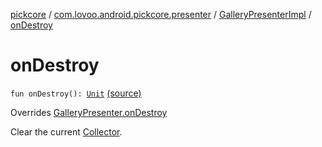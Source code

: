 [pickcore](../../index.md) / [com.lovoo.android.pickcore.presenter](../index.md) / [GalleryPresenterImpl](index.md) / [onDestroy](./on-destroy.md)

# onDestroy

`fun onDestroy(): `[`Unit`](https://kotlinlang.org/api/latest/jvm/stdlib/kotlin/-unit/index.html) [(source)](https://github.com/lovoo/android-pickpic/blob/master/pickcore/src/main/kotlin/com/lovoo/android/pickcore/presenter/GalleryPresenterImpl.kt#L51)

Overrides [GalleryPresenter.onDestroy](../../com.lovoo.android.pickcore.contract/-gallery-presenter/on-destroy.md)

Clear the current [Collector](../../com.lovoo.android.pickcore.loader/-collector/index.md).

